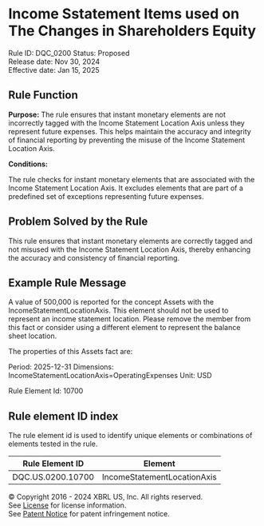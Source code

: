 # Income Sstatement Items used on The Changes in Shareholders Equity
Rule ID: DQC_0200
Status: Proposed  
Release date: Nov 30, 2024  
Effective date: Jan 15, 2025

## Rule Function

**Purpose:** 
The rule ensures that instant monetary elements are not incorrectly tagged with the Income Statement Location Axis unless they represent future expenses. This helps maintain the accuracy and integrity of financial reporting by preventing the misuse of the Income Statement Location Axis.

**Conditions:**

The rule checks for instant monetary elements that are associated with the Income Statement Location Axis.
It excludes elements that are part of a predefined set of exceptions representing future expenses.


## Problem Solved by the Rule

This rule ensures that instant monetary elements are correctly tagged and not misused with the Income Statement Location Axis, thereby enhancing the accuracy and consistency of financial reporting.


## Example Rule Message

A value of 500,000 is reported for the concept Assets with the IncomeStatementLocationAxis. This element should not be used to represent an income statement location. Please remove the member from this fact or consider using a different element to represent the balance sheet location.

The properties of this Assets fact are:

Period: 2025-12-31
Dimensions: IncomeStatementLocationAxis=OperatingExpenses
Unit: USD

Rule Element Id: 10700


## Rule element ID index  
The rule element id is used to identify unique elements or combinations of elements tested in the rule.

|Rule Element ID|Element|
|--- |--- |
| DQC.US.0200.10700 |IncomeStatementLocationAxis|



© Copyright 2016 - 2024 XBRL US, Inc. All rights reserved.   
See [License](https://xbrl.us/dqc-license) for license information.  
See [Patent Notice](https://xbrl.us/dqc-patent) for patent infringement notice. 
